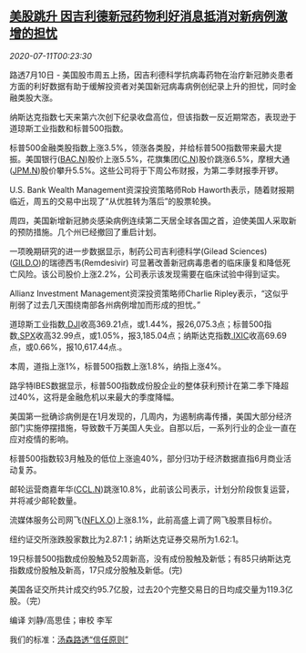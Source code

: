 <!--1594428924000-->
[美股跳升 因吉利德新冠药物利好消息抵消对新病例激增的担忧](https://cn.reuters.com/article/usa-stocks-gilead-covid-0711-idCNKBS24C009)
------

<div><i>2020-07-11T00:23:30</i></div><div class="StandardArticleBody_body"><p>路透7月10日 - 美国股市周五上扬，因吉利德科学抗病毒药物在治疗新冠肺炎患者方面的利好数据有助于缓解投资者对美国新冠病毒病例创纪录上升的担忧，同时金融类股大涨。 </p><p>纳斯达克指数七天来第六次创下纪录收盘高位，但该指数一反近期常态，表现逊于道琼斯工业指数和标普500指数。 </p><p>标普500金融类股指数上涨3.5%，领涨各类股，并给标普500指数带来最大提振。美国银行(<span id="symbol_BAC.N_0"><a href="//www.reuters.com/companies/BAC.N">BAC.N</a></span>)股价上涨5.5%，花旗集团(<span id="symbol_C.N_1"><a href="//www.reuters.com/companies/C.N">C.N</a></span>)股价跳涨6.5%，摩根大通(<span id="symbol_JPM.N_2"><a href="//www.reuters.com/companies/JPM.N">JPM.N</a></span>)股价攀升5.5%。这些公司将于下周公布财报，为第二季财报季开锣。 </p><p>U.S. Bank Wealth Management资深投资策略师Rob Haworth表示，随着财报期临近，周五的交易中出现了“从优胜转为落后”的股票轮换。 </p><p>周四，美国新增新冠肺炎感染病例连续第二天居全球各国之首，迫使美国人采取新的预防措施。几个州已经撤回了重启计划。 </p><p>一项晚期研究的进一步数据显示，制药公司吉利德科学(Gilead Sciences)(<span id="symbol_GILD.O_3"><a href="//www.reuters.com/companies/GILD.O">GILD.O</a></span>)的瑞德西韦(Remdesivir) 可显著改善新冠病毒患者的临床康复和降低死亡风险。该公司股价上涨2.2%，公司表示该发现需要在临床试验中得到证实。 </p><p>Allianz Investment Management资深投资策略师Charlie Ripley表示，“这似乎削弱了过去几天围绕南部各州病例增加而形成的担忧。” </p><p>道琼斯工业指数<a href="/investing/markets/index?symbol=.DJI">.DJI</a>收高369.21点，或1.44%，报26,075.3点；标普500指数<a href="/investing/markets/index?symbol=.SPX">.SPX</a>收高32.99点，或1.05%，报3,185.04点；纳斯达克指数<a href="/investing/markets/index?symbol=.IXIC">.IXIC</a>收高69.69点，或0.66%，报10,617.44点.。 </p><p>本周，道指上涨1%，标普500指数上涨1.8%，纳指上涨4%。 </p><p>路孚特IBES数据显示，标普500指数成份股企业的整体获利预计在第二季下降超过40%，这将是金融危机以来最大的季度降幅。 </p><p>美国第一批确诊病例是在1月发现的，几周内，为遏制病毒传播，美国大部分经济部门实施停摆措施，导致数千万美国人失业。自那以后，一系列行业的企业一直在应对疫情的影响。 </p><p>标普500指数较3月触及的低位上涨逾40%，部分归功于经济数据直指6月商业活动复苏。 </p><p>邮轮运营商嘉年华(<span id="symbol_CCL.N_7"><a href="//www.reuters.com/companies/CCL.N">CCL.N</a></span>)跳涨10.8%，此前该公司表示，计划分阶段恢复运营，并将减少邮轮数量。 </p><p>流媒体服务公司网飞(<span id="symbol_NFLX.O_8"><a href="//www.reuters.com/companies/NFLX.O">NFLX.O</a></span>)上涨8.1%，此前高盛上调了网飞股票目标价。 </p><p>纽约证交所涨跌股家数比为2.87:1；纳斯达克证券交易所为1.62:1。 </p><p>19只标普500指数成份股触及52周新高，没有成份股触及新低；有85只纳斯达克指数成份股触及新高，17只成分股触及新低。(完) </p><p>美国各证交所共计成交约95.7亿股，过去20个完整交易日的日均成交量为119.3亿股。（完）     </p><div class="Attribution_container"><div class="Attribution_attribution"><p class="Attribution_content">编译 刘静/高思佳；审校 李军</p></div></div><div class="StandardArticleBody_trustBadgeContainer"><span class="StandardArticleBody_trustBadgeTitle">我们的标准：</span><span class="trustBadgeUrl"><a href="https://www.thomsonreuters.cn/content/dam/openweb/documents/pdf/china/brochures/about-us-1.pdf">汤森路透“信任原则”</a></span></div></div>
